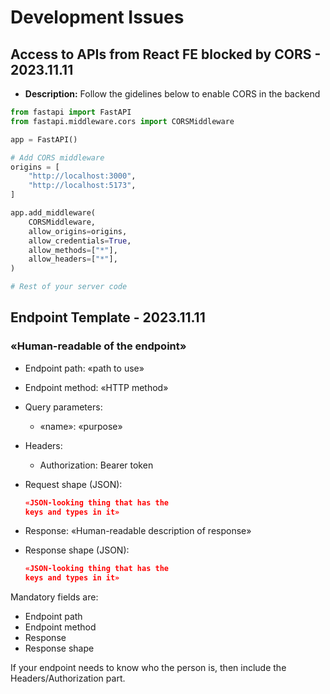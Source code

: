 # Development Issues
## Access to APIs from React FE blocked by CORS - 2023.11.11
- **Description:** Follow the gidelines below to enable CORS in the backend
```python
from fastapi import FastAPI
from fastapi.middleware.cors import CORSMiddleware

app = FastAPI()

# Add CORS middleware
origins = [
    "http://localhost:3000",
    "http://localhost:5173",
]

app.add_middleware(
    CORSMiddleware,
    allow_origins=origins,
    allow_credentials=True,
    allow_methods=["*"],
    allow_headers=["*"],
)

# Rest of your server code
```

## Endpoint Template - 2023.11.11
### «Human-readable of the endpoint»

* Endpoint path: «path to use»
* Endpoint method: «HTTP method»
* Query parameters:
  * «name»: «purpose»

* Headers:
  * Authorization: Bearer token

* Request shape (JSON):
    ```json
    «JSON-looking thing that has the
    keys and types in it»
    ```

* Response: «Human-readable description
            of response»
* Response shape (JSON):
    ```json
    «JSON-looking thing that has the
    keys and types in it»
    ```
Mandatory fields are:

* Endpoint path
* Endpoint method
* Response
* Response shape

If your endpoint needs to know who the person is, then include the Headers/Authorization part.
